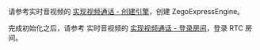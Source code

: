 请参考实时音视频的 [实现视频通话 - 创建引擎](!ExpressVideoSDK-Integration/Solution_Implementation#CreateEngine)，创建 ZegoExpressEngine。

完成初始化之后，请参考 实时音视频的 [实现视频通话 - 登录房间](!ExpressVideoSDK-Integration/Solution_Implementation#createroom)，登录 RTC 房间。



